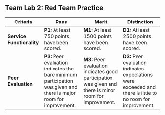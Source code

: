 ## Team Lab 2: Red Team Practice

| **Criteria** | **Pass** | **Merit** | **Distinction** |
|------|--------------------------------------|--------------------------------------|--------------------------------------|
| **Service Functionality**  | **P1:** At least 750 points have been scored. | **M1:** At least 1500 points have been scored. | **D1:** At least 2500 points have been scored. |
| **Peer Evaluation**   |  **P3:** Peer evaluation indicates the bare minimum participation was given and there is major room for improvement. | **M3:** Peer evaluation indicates good participation was given and there is minor room for improvement. | **D3:** Peer evaluation indicates expectations were exceeded and there is little to no room for improvement. |
